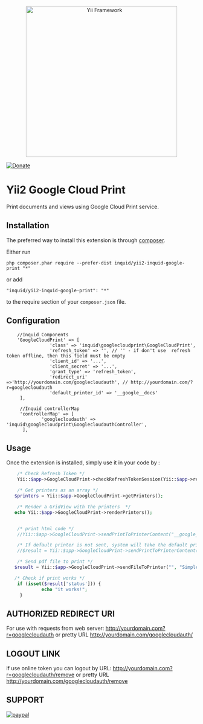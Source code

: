 <p align="center">
    <a href="http://www.yiiframework.com/" target="_blank">
        <img src="http://static.yiiframework.com/files/logo/yii.png" width="400" alt="Yii Framework" />
    </a>
</p>

[![Donate](https://img.shields.io/badge/Donate-PayPal-green.svg)](https://www.paypal.com/cgi-bin/webscr?cmd=_donations&business=contact@inquid.co&item_name=Yii2+extensions+support&item_number=22+Campaign&amount=5%2e00&currency_code=USD)


Yii2 Google Cloud Print
=======================
Print documents and views using Google Cloud Print service.

Installation
------------

The preferred way to install this extension is through [composer](http://getcomposer.org/download/).

Either run

```
php composer.phar require --prefer-dist inquid/yii2-inquid-google-print "*"
```

or add

```
"inquid/yii2-inquid-google-print": "*"
```

to the require section of your `composer.json` file.


Configuration
-----
        //Inquid Components
        'GoogleCloudPrint' => [
                    'class' => 'inquid\googlecloudprint\GoogleCloudPrint',
                    'refresh_token' => '', // '' - if don't use  refresh token offline, then this field must be empty 
                    'client_id' => '...',
                    'client_secret' => '...',
                    'grant_type' => 'refresh_token',
                    'redirect_uri' =>'http://yourdomain.com/googlecloudauth', // http://yourdomain.com/?r=googlecloudauth
                    'default_printer_id' => '__google__docs'
         ],
         
         //Inquid controllerMap
         'controllerMap' => [
                 'googlecloudauth' => 'inquid\googlecloudprint\GooglecloudauthController',
          ],
        

Usage
-----

Once the extension is installed, simply use it in your code by  :

```php
    /* Check Refresh Token */
    Yii::$app->GoogleCloudPrint->checkRefreshTokenSession(Yii::$app->request->getAbsoluteUrl());

    /* Get printers as an array */
   $printers = Yii::$app->GoogleCloudPrint->getPrinters();

    /* Render a GridView with the printers  */
   echo Yii::$app->GoogleCloudPrint->renderPrinters();


    /* print html code */
    //Yii::$app->GoogleCloudPrint->sendPrintToPrinterContent("__google__docs", "job3", "<b>boba</b>", "text/html");

    /* If default printer is not sent, system will take the default printer in the configuration file */
    //$result = Yii::$app->GoogleCloudPrint->sendPrintToPrinterContent("", "job3", "<b>boba</b>", "text/html");

    /* Send pdf file to print */
   $result = Yii::$app->GoogleCloudPrint->sendFileToPrinter("", "Simple pdf", Yii::getAlias('@vendor').'/inquid/yii2-inquid-google-print/simple.pdf', 'application/pdf');

   /* Check if print works */
    if (isset($result['status'])) {
             echo "it works!";
     }
```
AUTHORIZED REDIRECT URI
-----
For use with requests from web server: 
 http://yourdomain.com?r=googlecloudauth or pretty URL http://yourdomain.com/googlecloudauth/

LOGOUT LINK 
-----
if use online token you can logout by URL: 
 http://yourdomain.com?r=googlecloudauth/remove or pretty URL http://yourdomain.com/googlecloudauth/remove
 

SUPPORT
-----
[![paypal](https://www.paypalobjects.com/en_US/i/btn/btn_donateCC_LG.gif)](https://www.paypal.com/cgi-bin/webscr?cmd=_donations&business=contact@inquid.co&item_name=Yii2+extensions+support&item_number=22+Campaign&amount=5%2e00&currency_code=USD)
